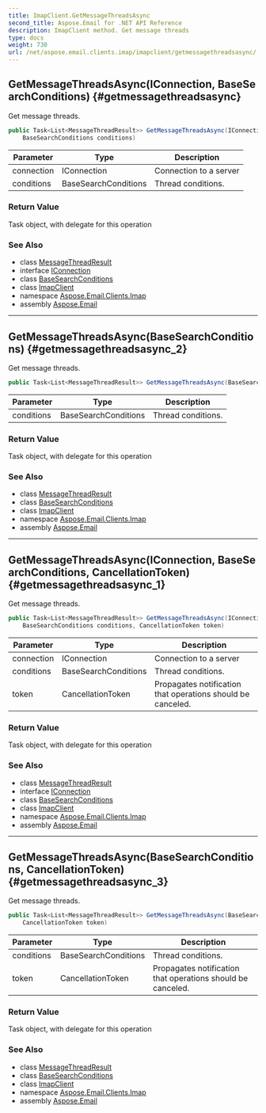 ```yaml
---
title: ImapClient.GetMessageThreadsAsync
second_title: Aspose.Email for .NET API Reference
description: ImapClient method. Get message threads
type: docs
weight: 730
url: /net/aspose.email.clients.imap/imapclient/getmessagethreadsasync/
---
```

## GetMessageThreadsAsync(IConnection, BaseSearchConditions) {#getmessagethreadsasync}

Get message threads.

```csharp
public Task<List<MessageThreadResult>> GetMessageThreadsAsync(IConnection connection, 
    BaseSearchConditions conditions)
```

| Parameter | Type | Description |
| --- | --- | --- |
| connection | IConnection | Connection to a server |
| conditions | BaseSearchConditions | Thread conditions. |

### Return Value

Task object, with delegate for this operation

### See Also

* class [MessageThreadResult](../../messagethreadresult/)
* interface [IConnection](../../../aspose.email.clients/iconnection/)
* class [BaseSearchConditions](../../basesearchconditions/)
* class [ImapClient](../)
* namespace [Aspose.Email.Clients.Imap](../../imapclient/)
* assembly [Aspose.Email](../../../)

---

## GetMessageThreadsAsync(BaseSearchConditions) {#getmessagethreadsasync_2}

Get message threads.

```csharp
public Task<List<MessageThreadResult>> GetMessageThreadsAsync(BaseSearchConditions conditions)
```

| Parameter | Type | Description |
| --- | --- | --- |
| conditions | BaseSearchConditions | Thread conditions. |

### Return Value

Task object, with delegate for this operation

### See Also

* class [MessageThreadResult](../../messagethreadresult/)
* class [BaseSearchConditions](../../basesearchconditions/)
* class [ImapClient](../)
* namespace [Aspose.Email.Clients.Imap](../../imapclient/)
* assembly [Aspose.Email](../../../)

---

## GetMessageThreadsAsync(IConnection, BaseSearchConditions, CancellationToken) {#getmessagethreadsasync_1}

Get message threads.

```csharp
public Task<List<MessageThreadResult>> GetMessageThreadsAsync(IConnection connection, 
    BaseSearchConditions conditions, CancellationToken token)
```

| Parameter | Type | Description |
| --- | --- | --- |
| connection | IConnection | Connection to a server |
| conditions | BaseSearchConditions | Thread conditions. |
| token | CancellationToken | Propagates notification that operations should be canceled. |

### Return Value

Task object, with delegate for this operation

### See Also

* class [MessageThreadResult](../../messagethreadresult/)
* interface [IConnection](../../../aspose.email.clients/iconnection/)
* class [BaseSearchConditions](../../basesearchconditions/)
* class [ImapClient](../)
* namespace [Aspose.Email.Clients.Imap](../../imapclient/)
* assembly [Aspose.Email](../../../)

---

## GetMessageThreadsAsync(BaseSearchConditions, CancellationToken) {#getmessagethreadsasync_3}

Get message threads.

```csharp
public Task<List<MessageThreadResult>> GetMessageThreadsAsync(BaseSearchConditions conditions, 
    CancellationToken token)
```

| Parameter | Type | Description |
| --- | --- | --- |
| conditions | BaseSearchConditions | Thread conditions. |
| token | CancellationToken | Propagates notification that operations should be canceled. |

### Return Value

Task object, with delegate for this operation

### See Also

* class [MessageThreadResult](../../messagethreadresult/)
* class [BaseSearchConditions](../../basesearchconditions/)
* class [ImapClient](../)
* namespace [Aspose.Email.Clients.Imap](../../imapclient/)
* assembly [Aspose.Email](../../../)


